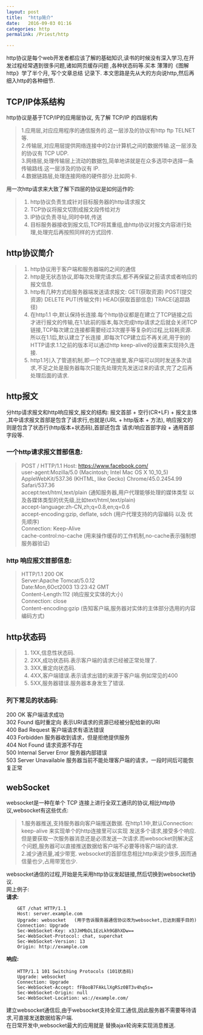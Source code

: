 ```yaml
---
layout: post  
title:  "http简介"  
date:   2016-09-03 01:16  
categories: http  
permalink: /Priest/http 

---
```


http协议是每个web开发者都应该了解的基础知识,读书的时候没有深入学习,在开发过程经常遇到很多问题,诸如网页缓存问题
,各种状态码等.买本 薄薄的《图解http》学了半个月, 写个文章总结 记录下. 本文思路是先从大的方向说http,然后再细入http的各种细节.


## TCP/IP体系结构  
http协议是基于TCP/IP的应用层协议, 先了解 TCP/IP 的四层机构      

 > 1.应用层,对应应用程序的通信服务的.这一层涉及的协议有http ftp TELNET等.  
 > 2.传输层,对应用层提供网络连接中的2台计算机之间的数据传输.这一层涉及的协议有 TCP UDP.  
 > 3.网络层,处理传输层上流动的数据包,简单地讲就是在众多选项中选择一条传输路线.这一层涉及的协议有 IP.  
 > 4.数据链路层,处理连接网络的硬件部分.比如网卡.  
 
用一次http请求来大致了解下四层的协议是如何运作的:  
 > 1. http协议负责生成针对目标服务器的http请求报文     
 > 2. TCP协议将报文切割成报文段传给对方  
 > 3. IP协议负责寻址,同时中转,传送  
 > 4. 目标服务器接收到报文后,TCP将其重组,由http协议对报文内容进行处理,处理完后再按照同样的方式回传.  

## http协议简介  
 > 1. http协议用于客户端和服务器端的之间的通信
 > 2. http是无状态协议,即每次处理完请求后,都不再保留之前请求或者响应的报文信息.
 > 3. http有几种方式给服务器端发送请求报文: GET(获取资源) POST(提交资源)  DELETE PUT(传输文件) HEAD(获取首部信息) TRACE(追踪路径)
 > 4. 在http1.1 中,默认保持长连接.每个http协议都是在建立了TCP链接之后才进行报文的传输,在1.1此前的版本,每次完成http请求之后就会关闭TCP链接,TCP每次建立连接都需要经过3次握手等复杂的过程,比较耗资源.所以在1.1后,默认建立了长连接
,即每次TCP建立后不再关闭,用于别的HTTP请求.1.1之前的版本可以通过http keep-alive的设置来实现持久连接.
 > 5. http1.1引入了管道机制,即一个TCP连接里,客户端可以同时发送多次请求,不足之处是服务器每次只能先处理完先发送过来的请求,完了之后再处理后面的请求.
  
## http报文   
  分http请求报文和http响应报文,报文的结构:   报文首部  + 空行(CR+LF)  + 报文主体 ,其中请求报文首部是包含了请求行,也就是(URL + http版本 + 方法),
  响应报文的则是包含了状态行(http版本+状态码),首部还包含 请求/响应首部字段 + 通用首部字段等.  
  
### 一个http请求报文首部信息:  
  > POST / HTTP/1.1 
  > Host: https://www.facebook.com/  
  > user-agent:Mozilla/5.0 (Macintosh; Intel Mac OS X 10_10_5) AppleWebKit/537.36 (KHTML, like Gecko) Chrome/45.0.2454.99 Safari/537.36  
  > accept:text/html,text/plain   (通知服务器,用户代理能够处理的媒体类型 以及各媒体类型的优先级,比如text/html,text/plain)  
  > accept-language:zh-CN,zh;q=0.8,en;q=0.6   
  > accept-encoding:gzip, deflate, sdch (用户代理支持的内容编码 以及 优先顺序)  
  > Connection: Keep-Alive  
  > cache-control:no-cache (用来操作缓存的工作机制,no-cache表示强制想服务器验证)
  
### http 响应报文首部信息:  
 > HTTP/1.1 200 OK  
 > Server:Apache Tomcat/5.0.12  
 > Date:Mon,6Oct2003 13:23:42 GMT  
 > Content-Length:112 (响应报文实体的大小)  
 > Connection: close  
 > Content-encoding:gzip (告知客户端,服务器对实体的主体部分选用的内容编码方式)  

## http状态码    
 > 1. 1XX,信息性状态码.  
 > 2. 2XX,成功状态码.表示客户端的请求已经被正常处理了.  
 > 3. 3XX,重定向状态码.  
 > 4. 4XX,客户端错误.表示请求出错的来源于客户端.例如常见的400  
 > 5. 5XX,服务器错误.服务器本身发生了错误.  
 
### 列下常见的状态码:  
 200 OK  客户端请求成功  
 302 Found 临时重定向 表示URI请求的资源已经被分配给新的URI  
 400 Bad Request   客户端请求有语法错误  
 403 Forbidden   服务器收到请求，但是拒绝提供服务  
 404 Not Found   请求资源不存在   
 500 Internal Server Error  服务器内部错误  
 503 Server Unavailable  服务器当前不能处理客户端的请求，一段时间后可能恢复正常  
 
## webSocket  
websocket是一种在单个 TCP 连接上进行全双工通讯的协议,相比http协议,websocket有这些优点:  

> 1.服务器推送,支持服务器向客户端推送数据. 在http1.1中,默认Connection: keep-alive 来实现单个的http连接里可以实现
 发送多个请求,接受多个响应.但是要获取一次服务器消息还是必须发送一次请求.而websocket则解决这个问题,服务器可以直接推送数据给客户端不必要等待客户端的请求.   
> 2.减少通讯量,减少带宽. websocket的首部信息相比http来说少很多,因而通信量也少,占用带宽也少.  
 
   websocket通信的过程,开始是先采用http协议发起链接,然后切换到websocket协议.  
   网上例子:  
 **请求:**  
 
```
    GET /chat HTTP/1.1  
    Host: server.example.com  
    Upgrade: websocket   (用于告诉服务器通信协议改为websocket,已达到握手目的)  
    Connection: Upgrade  
    Sec-WebSocket-Key: x3JJHMbDL1EzLkh9GBhXDw==  
    Sec-WebSocket-Protocol: chat, superchat  
    Sec-WebSocket-Version: 13  
    Origin: http://example.com  
```  
 
 **响应:**  
 
```
    HTTP/1.1 101 Switching Protocols (101状态码)  
    Upgrade: websocket  
    Connection: Upgrade  
    Sec-WebSocket-Accept: fFBooB7FAkLlXgRSz0BT3v4hq5s=  
    Sec-WebSocket-Origin: null  
    Sec-WebSocket-Location: ws://example.com/  
```  
 
 
 建立websocket通信后,由于websocket支持全双工通信,因此服务器不需要等待请求,可直接发送数据给客户端.   
 在日常开发中,websocket最大的应用就是 替换ajax轮询来实现消息推送.
 
 
 